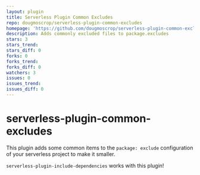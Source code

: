 ```yaml
---
layout: plugin
title: Serverless Plugin Common Excludes
repo: dougmoscrop/serverless-plugin-common-excludes
homepage: 'https://github.com/dougmoscrop/serverless-plugin-common-excludes'
description: Adds commonly excluded files to package.excludes
stars: 3
stars_trend: 
stars_diff: 0
forks: 0
forks_trend: 
forks_diff: 0
watchers: 3
issues: 0
issues_trend: 
issues_diff: 0
---
```



# serverless-plugin-common-excludes

This plugin adds some common items to the `package: exclude` configuration of your serverless project to make it smaller.

`serverless-plugin-include-dependencies` works with this plugin!

